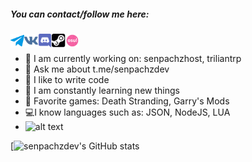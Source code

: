 ##### You can contact/follow me here:
<a href="https://t.me/senpachzdev">
  <img alt="Telegram" align="left" width="22px" src="https://raw.githubusercontent.com/iredoff/iredoff/master/assets/telegram.svg" />
</a>
<a href="https://vk.com/senpachz">
  <img alt="VKontakte" align="left" width="22px" src="https://raw.githubusercontent.com/iredoff/iredoff/master/assets/vk.svg" />
</a>
<a href="https://dsc.bio/senpachz">
  <img alt="Discord" align="left" width="22px" src="https://raw.githubusercontent.com/iredoff/iredoff/master/assets/discord.svg" />
</a>
<a href="https://steamcommunity.com/id/senpachz">
  <img alt="Steam" align="left" width="22px" src="https://raw.githubusercontent.com/iredoff/iredoff/master/assets/steam.svg" />
</a>
<a href="https://osu.ppy.sh/u/senpachz">
  <img alt="osu!" align="left" width="22px" src="https://raw.githubusercontent.com/iredoff/iredoff/master/assets/osu.png" />
</a>
<br>

- 🔭 I am currently working on: senpachzhost, triliantrp
- 💬 Ask me about t.me/senpachzdev
- 💪 I like to write code
- 🥅 I am constantly learning new things
- 👾 Favorite games: Death Stranding, Garry's Mods
- 💻I know languages such as: JSON, NodeJS, LUA
- ![alt text](https://i.imgur.com/tLLNrsp.jpg)

[![senpachzdev's GitHub stats](https://github-readme-stats.vercel.app/api?username=senpachz)
